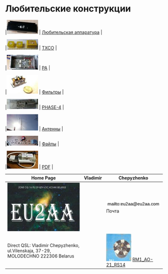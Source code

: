# Любительские конструкции

|[![ ](photo/0LK.jpg)](https://eu2aa.com/AmRig.html) | [Любительская аппаратура](AmRig.md) |

|[![ ](photo/0TXCO2.jpg)](https://eu2aa.com/TXCO.html) | [TXCO](TXCO.md) |

|[![ ](photo/0PA.jpg)](https://eu2aa.com/PA.html) | [PA](PA.md) |

|[![ ](photo/0Fil.jpg)](https://eu2aa.com/FIL.html) | [Фильтры](FIL.md) |

|[![ ](photo/0P4.jpg)](https://eu2aa.com/P4.html) | [PHASE-4](P4.md) |

|[![ ](photo/0Ant1.jpg)](https://eu2aa.com/Ant.html) | [Антенны](Ant.md) |

|[![ ](photo/0LK2.jpg)](https://eu2aa.com/FILES.html) | [Файлы](FILES.md) |

|[![ ](photo/0LK1.jpg)](https://eu2aa.com/PDF.html) | [PDF](PDF.md) |

| Home Page | Vladimir | Chepyzhenko |
| ------------- | ------------- | ------------- |
|![QSL](photo/22.jpg) | |![mailto](photo/mailto3.png) Почта  |
| Direct QSL: Vladimir Chepyzhenko, ul.Vilenskaja, 37-29, MOLODECHNO 222306 Belarus | |[![RM1_AO-21_RS14](photo/28.jpg)](http://eu2aa.qrz.ru) [ RM1_AO-21_RS14 ](http://eu2aa.qrz.ru) |
